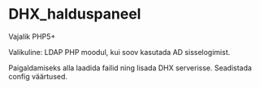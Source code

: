 # DHX_halduspaneel

Vajalik PHP5+

Valikuline: LDAP PHP moodul, kui soov kasutada AD sisselogimist.

Paigaldamiseks alla laadida failid ning lisada DHX serverisse.
Seadistada config väärtused.
